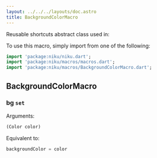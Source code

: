 ```yaml
---
layout: ../../../layouts/doc.astro
title: BackgroundColorMacro
---
```

Reusable shortcuts abstract class used in:


To use this macro, simply import from one of the following:
```dart
import 'package:niku/niku.dart';
import 'package:niku/macros/macros.dart';
import 'package:niku/macros/BackgroundColorMacro.dart';
```
## BackgroundColorMacro

### bg `set`

Arguments:
```dart
(Color color) 
```

Equivalent to:
```dart
backgroundColor = color
```

